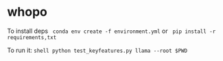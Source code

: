 # whopo

To install deps
``` conda env create -f environment.yml```
or
``` pip install -r requirements,txt```

To run it:
```shell python test_keyfeatures.py llama --root $PWD ```